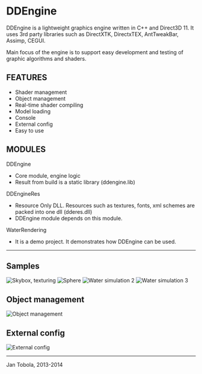 DDEngine
========

DDEngine is a lightweight graphics engine written in C++ and Direct3D 11. It uses 3rd party libraries such as DirectXTK, DirectxTEX, AntTweakBar, Assimp, CEGUI.

Main focus of the engine is to support easy development and testing of graphic algorithms and shaders.

FEATURES
--------
- Shader management
- Object management
- Real-time shader compiling
- Model loading
- Console
- External config
- Easy to use

MODULES
-------

DDEngine
- Core module, engine logic
- Result from build is a static library (ddengine.lib)

DDEngineRes
- Resource Only DLL. Resources such as textures, fonts, xml schemes are packed into one dll (dderes.dll)
- DDEngine module depends on this module.

WaterRendering
- It is a demo project. It demonstrates how DDEngine can be used.



-----------------

Samples
-------
![Skybox, texturing](http://fii.cz/vbhhaepq)
![Sphere](http://puu.sh/cAxqS/1ffe115e88.jpg)
![Water simulation 2](https://scontent-a.xx.fbcdn.net/hphotos-prn2/t31.0-8/10286810_10202082145115757_252098159032020820_o.jpg)
![Water simulation 3](https://scontent-a.xx.fbcdn.net/hphotos-prn2/l/t31.0-8/10275344_10202088807242306_7099633422965902923_o.jpg)

Object management
---
![Object management](http://puu.sh/cplxG/0a3af47acf.jpg)

External config
---
![External config](http://puu.sh/cBQFU/2820c767ac.png)


---------------------
Jan Tobola, 2013-2014
